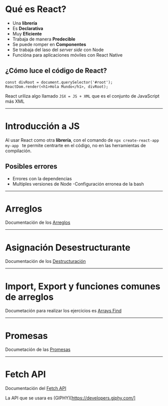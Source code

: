# Qué es React?
- Una **librería** 
- Es **Declarativa**
- Muy **Eficiente**
- Trabaja de manera **Predecible**
- Se puede romper en **Componentes**
- Se trabaja del laso del _server side_ con Node
- Funcióna para aplicaciones móviles con React Native

## ¿Cómo luce el código de React?
```
const divRoot = document.querySelector('#root');
ReactDom.render(<h1>Hola Mundo</h1>, divRoot);
```
React uriliza algo llamado `JSX = JS + XML` que es el conjunto de JavaScript más XML 

---
# Introducción a JS
Al usar React como otra **librería**, con el comando de `npx create-react-app my-app
` te permite centrarte en el código, no en las herramientas de compilación.

## Posibles errores
- Errores con la dependencias
- Multiples versiones de Node
-Configuración erronea de la bash

---
# Arreglos
Documentación de los [Arreglos](https://developer.mozilla.org/es/docs/Web/JavaScript/Reference/Global_Objects/Array/map)

---
# Asignación Desestructurante
Documentación de los [Destructuración](https://developer.mozilla.org/es/docs/Web/JavaScript/Reference/Operators/Destructuring_assignment)

---
# Import, Export y funciones comunes de arreglos
Documetación para realizar los ejercicios es [Arrays Find](https://developer.mozilla.org/es/docs/Web/JavaScript/Reference/Global_Objects/Array/find)

---
# Promesas
Documetación de las [Promesas](https://developer.mozilla.org/es/docs/Web/JavaScript/Reference/Global_Objects/Promise)

---
# Fetch API
Documentación del [Fetch API](https://developer.mozilla.org/es/docs/Web/API/Fetch_API)

La API que se usara es (GIPHY)[https://developers.giphy.com/]